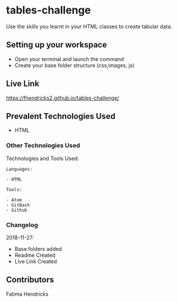 # tables-challenge
Use the skills you learnt in your HTML classes to create tabular data.

## Setting up your workspace

- Open your terminal and launch the command
- Create your base folder structure (css,images, js)

## Live Link
https://fhendricks2.github.io/tables-challenge/

## Prevalent Technologies Used

 - HTML


### Other Technologies Used

Technologies and Tools Used:

```
Languages:

- HTML

```
```
Tools:

- Atom
- GitBash
- Github

```

### Changelog

2018-11-27:
- Base folders added
- Readme Created
- Live Link Created

## Contributors

Fatima Hendricks
